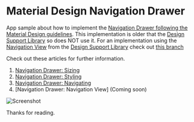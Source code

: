 # Material Design Navigation Drawer

App sample about how to implement the [Navigation Drawer following the Material Design guidelines](https://goo.gl/qpKNsR).
This implementation is older that the [Design Support Library](http://goo.gl/GgLTjB) so does NOT use it. 
For an implementation using the [Navigation View](https://goo.gl/XwIo9D) from the [Design Support Library](http://goo.gl/GgLTjB) check out [this branch](https://goo.gl/861g0S)

Check out these articles for further information.

1. [Navigation Drawer: Sizing](http://goo.gl/Zc3kMT)
2. [Navigation Drawer: Styling](http://goo.gl/rTS3MF)
3. [Navigation Drawer: Navigating](https://goo.gl/wjT568)
4. [Navigation Drawer: Navigation View] (Coming soon)

![Screenshot](https://dl.dropboxusercontent.com/u/83259317/Images/NavDrawer%20-%20Not%20using%20ADSL.png)

Thanks for reading.
